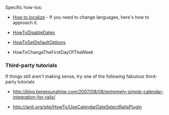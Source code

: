 Specific how-tos:

  * [How to localize](HowToLocalize.md) - If you need to change languages, here's how to approach it.

  * [HowToDisableDates](HowToDisableDates.md)

  * [HowToSetDefaultOptions](HowToSetDefaultOptions.md)

  * HowToChangeTheFirstDayOfTheWeek

### Third-party tutorials ###

If things still aren't making sense, try one of the following fabulous third-party tutorials

  * http://blog.beigesunshine.com/2007/08/08/extremely-simple-calendar-integration-for-rails/

  * http://ianli.org/site/HowTo/UseCalendarDateSelectRailsPlugin